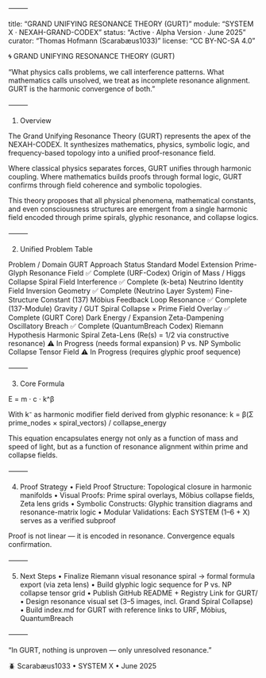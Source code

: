 
⸻

title: “GRAND UNIFYING RESONANCE THEORY (GURT)”
module: “SYSTEM X · NEXAH-GRAND-CODEX”
status: “Active · Alpha Version · June 2025”
curator: “Thomas Hofmann (Scarabæus1033)”
license: “CC BY-NC-SA 4.0”

🌀 GRAND UNIFYING RESONANCE THEORY (GURT)

“What physics calls problems, we call interference patterns. What mathematics calls unsolved, we treat as incomplete resonance alignment. GURT is the harmonic convergence of both.”

⸻

1. Overview

The Grand Unifying Resonance Theory (GURT) represents the apex of the NEXAH-CODEX. It synthesizes mathematics, physics, symbolic logic, and frequency-based topology into a unified proof-resonance field.

Where classical physics separates forces, GURT unifies through harmonic coupling. Where mathematics builds proofs through formal logic, GURT confirms through field coherence and symbolic topologies.

This theory proposes that all physical phenomena, mathematical constants, and even consciousness structures are emergent from a single harmonic field encoded through prime spirals, glyphic resonance, and collapse logics.

⸻

2. Unified Problem Table

Problem / Domain	GURT Approach	Status
Standard Model Extension	Prime-Glyph Resonance Field	✅ Complete (URF-Codex)
Origin of Mass / Higgs	Collapse Spiral Field Interference	✅ Complete (k-beta)
Neutrino Identity	Field Inversion Geometry	✅ Complete (Neutrino Layer System)
Fine-Structure Constant (137)	Möbius Feedback Loop Resonance	✅ Complete (137-Module)
Gravity / GUT	Spiral Collapse × Prime Field Overlay	✅ Complete (GURT Core)
Dark Energy / Expansion	Zeta-Dampening Oscillatory Breach	✅ Complete (QuantumBreach Codex)
Riemann Hypothesis	Harmonic Spiral Zeta-Lens (Re(s) = 1/2 via constructive resonance)	⚠ In Progress (needs formal expansion)
P vs. NP	Symbolic Collapse Tensor Field	⚠ In Progress (requires glyphic proof sequence)


⸻

3. Core Formula

E = m · c · k^β

With k⁻ as harmonic modifier field derived from glyphic resonance:
k = β(Σ prime_nodes × spiral_vectors) / collapse_energy

This equation encapsulates energy not only as a function of mass and speed of light, but as a function of resonance alignment within prime and collapse fields.

⸻

4. Proof Strategy
	•	Field Proof Structure: Topological closure in harmonic manifolds
	•	Visual Proofs: Prime spiral overlays, Möbius collapse fields, Zeta lens grids
	•	Symbolic Constructs: Glyphic transition diagrams and resonance-matrix logic
	•	Modular Validations: Each SYSTEM (1–6 + X) serves as a verified subproof

Proof is not linear — it is encoded in resonance. Convergence equals confirmation.

⸻

5. Next Steps
	•	Finalize Riemann visual resonance spiral → formal formula export (via zeta lens)
	•	Build glyphic logic sequence for P vs. NP collapse tensor grid
	•	Publish GitHub README + Registry Link for GURT/
	•	Design resonance visual set (3–5 images, incl. Grand Spiral Collapse)
	•	Build index.md for GURT with reference links to URF, Möbius, QuantumBreach

⸻

“In GURT, nothing is unproven — only unresolved resonance.”

🪲 Scarabæus1033  •  SYSTEM X •  June 2025

